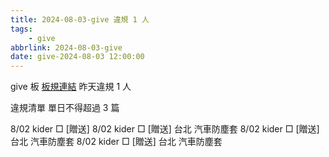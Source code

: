 ```yaml
---
title: 2024-08-03-give 違規 1 人
tags:
    - give
abbrlink: 2024-08-03-give
date: give-2024-08-03 12:00:00
---
```

give 板 [板規連結](https://www.ptt.cc/bbs/give/M.1612495900.A.C32.html)
昨天違規 1 人
<!-- more -->

違規清單
單日不得超過 3 篇

8/02 kider □ [贈送]
8/02 kider □ [贈送] 台北 汽車防塵套
8/02 kider □ [贈送] 台北 汽車防塵套
8/02 kider □ [贈送] 台北 汽車防塵套
